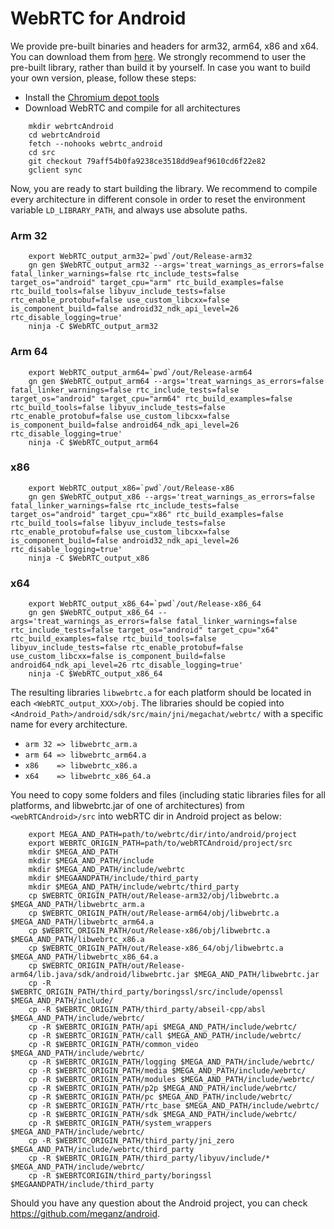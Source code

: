 # WebRTC for Android #
We provide pre-built binaries and headers for arm32, arm64, x86 and x64. You can download them from [here](https://mega.nz/file/N2k2XRaA#bS9iudrjiULmMaGbBKErsYosELbnU22b8Zj213Ti1nE).
We strongly recommend to user the pre-built library, rather than build it by yourself. In case you want to build your own version, please, follow these steps:
* Install the [Chromium depot tools](http://dev.chromium.org/developers/how-tos/install-depot-tools)
* Download WebRTC and compile for all architectures

```
    mkdir webrtcAndroid
    cd webrtcAndroid
    fetch --nohooks webrtc_android
    cd src
    git checkout 79aff54b0fa9238ce3518dd9eaf9610cd6f22e82
    gclient sync
```

Now, you are ready to start building the library. We recommend to compile every architecture in different console in order to reset the environment variable `LD_LIBRARY_PATH`, and always use absolute paths.

### Arm 32 ###
```
    export WebRTC_output_arm32=`pwd`/out/Release-arm32
    gn gen $WebRTC_output_arm32 --args='treat_warnings_as_errors=false fatal_linker_warnings=false rtc_include_tests=false target_os="android" target_cpu="arm" rtc_build_examples=false rtc_build_tools=false libyuv_include_tests=false rtc_enable_protobuf=false use_custom_libcxx=false is_component_build=false android32_ndk_api_level=26 rtc_disable_logging=true'
    ninja -C $WebRTC_output_arm32
```

### Arm 64 ###
```
    export WebRTC_output_arm64=`pwd`/out/Release-arm64
    gn gen $WebRTC_output_arm64 --args='treat_warnings_as_errors=false fatal_linker_warnings=false rtc_include_tests=false target_os="android" target_cpu="arm64" rtc_build_examples=false rtc_build_tools=false libyuv_include_tests=false rtc_enable_protobuf=false use_custom_libcxx=false is_component_build=false android64_ndk_api_level=26 rtc_disable_logging=true'
    ninja -C $WebRTC_output_arm64
```

### x86 ###
```
    export WebRTC_output_x86=`pwd`/out/Release-x86
    gn gen $WebRTC_output_x86 --args='treat_warnings_as_errors=false fatal_linker_warnings=false rtc_include_tests=false target_os="android" target_cpu="x86" rtc_build_examples=false rtc_build_tools=false libyuv_include_tests=false rtc_enable_protobuf=false use_custom_libcxx=false is_component_build=false android32_ndk_api_level=26 rtc_disable_logging=true'
    ninja -C $WebRTC_output_x86
```

### x64 ###
```
    export WebRTC_output_x86_64=`pwd`/out/Release-x86_64
    gn gen $WebRTC_output_x86_64 --args='treat_warnings_as_errors=false fatal_linker_warnings=false rtc_include_tests=false target_os="android" target_cpu="x64" rtc_build_examples=false rtc_build_tools=false libyuv_include_tests=false rtc_enable_protobuf=false use_custom_libcxx=false is_component_build=false android64_ndk_api_level=26 rtc_disable_logging=true'
    ninja -C $WebRTC_output_x86_64
```

The resulting libraries `libwebrtc.a` for each platform should be located in each `<WebRTC_output_XXX>/obj`. The libraries should be copied into `<Android_Path>/android/sdk/src/main/jni/megachat/webrtc/` with a specific name for every architecture.
* `arm 32 => libwebrtc_arm.a`
* `arm 64 => libwebrtc_arm64.a`
* `x86    => libwebrtc_x86.a`
* `x64    => libwebrtc_x86_64.a`

You need to copy some folders and files (including static libraries files for all platforms, and libwebrtc.jar of one of architectures) from `<webRTCAndroid>/src` into webRTC dir in Android project as below:

```
    export MEGA_AND_PATH=path/to/webrtc/dir/into/android/project
    export WEBRTC_ORIGIN_PATH=path/to/webRTCAndroid/project/src
    mkdir $MEGA_AND_PATH
    mkdir $MEGA_AND_PATH/include
    mkdir $MEGA_AND_PATH/include/webrtc
    mkdir $MEGAANDPATH/include/third_party
    mkdir $MEGA_AND_PATH/include/webrtc/third_party
    cp $WEBRTC_ORIGIN_PATH/out/Release-arm32/obj/libwebrtc.a $MEGA_AND_PATH/libwebrtc_arm.a
    cp $WEBRTC_ORIGIN_PATH/out/Release-arm64/obj/libwebrtc.a $MEGA_AND_PATH/libwebrtc_arm64.a
    cp $WEBRTC_ORIGIN_PATH/out/Release-x86/obj/libwebrtc.a $MEGA_AND_PATH/libwebrtc_x86.a
    cp $WEBRTC_ORIGIN_PATH/out/Release-x86_64/obj/libwebrtc.a $MEGA_AND_PATH/libwebrtc_x86_64.a
    cp $WEBRTC_ORIGIN_PATH/out/Release-arm64/lib.java/sdk/android/libwebrtc.jar $MEGA_AND_PATH/libwebrtc.jar
    cp -R $WEBRTC_ORIGIN_PATH/third_party/boringssl/src/include/openssl $MEGA_AND_PATH/include/
    cp -R $WEBRTC_ORIGIN_PATH/third_party/abseil-cpp/absl $MEGA_AND_PATH/include/webrtc/
    cp -R $WEBRTC_ORIGIN_PATH/api $MEGA_AND_PATH/include/webrtc/
    cp -R $WEBRTC_ORIGIN_PATH/call $MEGA_AND_PATH/include/webrtc/
    cp -R $WEBRTC_ORIGIN_PATH/common_video $MEGA_AND_PATH/include/webrtc/
    cp -R $WEBRTC_ORIGIN_PATH/logging $MEGA_AND_PATH/include/webrtc/
    cp -R $WEBRTC_ORIGIN_PATH/media $MEGA_AND_PATH/include/webrtc/
    cp -R $WEBRTC_ORIGIN_PATH/modules $MEGA_AND_PATH/include/webrtc/
    cp -R $WEBRTC_ORIGIN_PATH/p2p $MEGA_AND_PATH/include/webrtc/
    cp -R $WEBRTC_ORIGIN_PATH/pc $MEGA_AND_PATH/include/webrtc/
    cp -R $WEBRTC_ORIGIN_PATH/rtc_base $MEGA_AND_PATH/include/webrtc/
    cp -R $WEBRTC_ORIGIN_PATH/sdk $MEGA_AND_PATH/include/webrtc/
    cp -R $WEBRTC_ORIGIN_PATH/system_wrappers $MEGA_AND_PATH/include/webrtc/
    cp -R $WEBRTC_ORIGIN_PATH/third_party/jni_zero $MEGA_AND_PATH/include/webrtc/third_party
    cp -R $WEBRTC_ORIGIN_PATH/third_party/libyuv/include/* $MEGA_AND_PATH/include/webrtc/
    cp -R $WEBRTCORIGIN/third_party/boringssl $MEGAANDPATH/include/third_party
```

Should you have any question about the Android project, you can check https://github.com/meganz/android.

